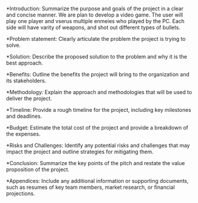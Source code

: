 *Introduction: Summarize the purpose and goals of the project in a clear and concise manner.
We are plan to develop a video game. The user will play one player and vserus multiple enmeies who played by the PC. Each side will have varity of weapons, and shot out different types of bullets.

*Problem statement: Clearly articulate the problem the project is trying to solve.

*Solution: Describe the proposed solution to the problem and why it is the best approach.

*Benefits: Outline the benefits the project will bring to the organization and its stakeholders.

*Methodology: Explain the approach and methodologies that will be used to deliver the project.

*Timeline: Provide a rough timeline for the project, including key milestones and deadlines.

*Budget: Estimate the total cost of the project and provide a breakdown of the expenses.

*Risks and Challenges: Identify any potential risks and challenges that may impact the project and outline strategies for mitigating them.

*Conclusion: Summarize the key points of the pitch and restate the value proposition of the project.

*Appendices: Include any additional information or supporting documents, such as resumes of key team members, market research, or financial projections.
